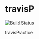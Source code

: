 # travisP

[![Build Status](https://app.travis-ci.com/ArturoMorenoSBU/travisP.svg?branch=main)](https://app.travis-ci.com/ArturoMorenoSBU/travisP)


travisPractice
